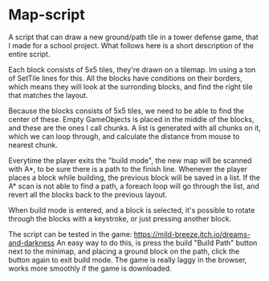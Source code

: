 # Map-script
A script that can draw a new ground/path tile in a tower defense game, that I made for a school project.
What follows here is a short description of the entire script.

Each block consists of 5x5 tiles, they're drawn on a tilemap.
Im using a ton of SetTile lines for this. 
All the blocks have conditions on their borders, which means they will look at the surronding blocks, and find the right tile that matches the layout.

Because the blocks consists of 5x5 tiles, we need to be able to find the center of these. 
Empty GameObjects is placed in the middle of the blocks, and these are the ones I call chunks. 
A list is generated with all chunks on it, which we can loop through, and calculate the distance from mouse to nearest chunk. 

Everytime the player exits the "build mode", the new map will be scanned with A*, to be sure there is a path to the finish line.
Whenever the player places a block while building, the previous block will be saved in a list. 
If the A* scan is not able to find a path, a foreach loop will go through the list, and revert all the blocks back to the previous layout.

When build mode is entered, and a block is selected, it's possible to rotate through the blocks with a keystroke, or just pressing another block.

The script can be tested in the game: https://mild-breeze.itch.io/dreams-and-darkness
An easy way to do this, is press the build "Build Path" button next to the minimap, and placing a ground block on the path, click the button again to exit build mode.
The game is really laggy in the browser, works more smoothly if the game is downloaded.

